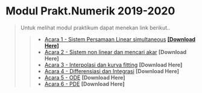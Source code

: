 # Modul Prakt.Numerik 2019-2020

> Untuk melihat modul praktikum dapat menekan link berikut..
>>  * [Acara 1 - Sistem Persamaan Linear simultaneous](https://github.com/FajrulHQ/pict/blob/main/2020/Acara%201/Acara%201.md) [__[Download Here]__](https://drive.google.com/drive/u/0/folders/1183IOE2AyPF-gyQVuzTEYEBTQUtLgtzp)
>>  * [Acara 2 - Sistem non linear dan mencari akar](https://github.com/FajrulHQ/pict/blob/main/2020/Acara%202/Acara%202.md) __[Download Here]__
>>  * [Acara 3 - Interpolasi dan kurva fitting](https://github.com/FajrulHQ/pict/blob/main/2020/Acara%203/Acara%203.md) __[Download Here]__
>>  * [Acara 4 - Differensiasi dan Integrasi](https://github.com/FajrulHQ/pict/blob/main/2020/Acara%204/Acara%204.md) __[Download Here]__
>>  * [Acara 5 - ODE](https://github.com/FajrulHQ/pict/blob/main/2020/Acara%205/Acara%205.md) __[Download Here]__
>>  * [Acara 6 - PDE](https://github.com/FajrulHQ/pict/blob/main/2020/Acara%206/Acara%206.md) __[Download Here]__
